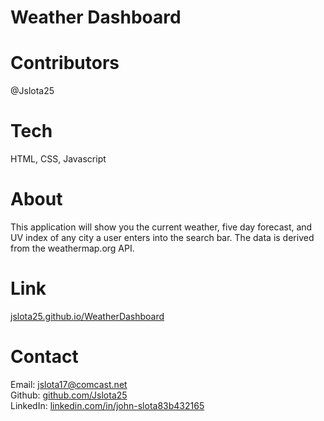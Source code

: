 # Weather Dashboard

# Contributors
@Jslota25

# Tech
HTML, CSS, Javascript

# About
This application will show you the current weather, five day forecast, and UV index of any city a user enters into the search bar.  The data is derived from the weathermap.org API.

# Link
<a href ="https://jslota25.github.io/WeatherDashboard">jslota25.github.io/WeatherDashboard</a>

# Contact
Email: <a href="mailto:jslota17@comcast.net">jslota17@comcast.net</a> <br>
Github: <a href="https://github.com/Jslota25">github.com/Jslota25</a> <br>
LinkedIn: <a href="https://www.linkedin.com/in/john-slota-83b432165/">linkedin.com/in/john-slota83b432165</a>